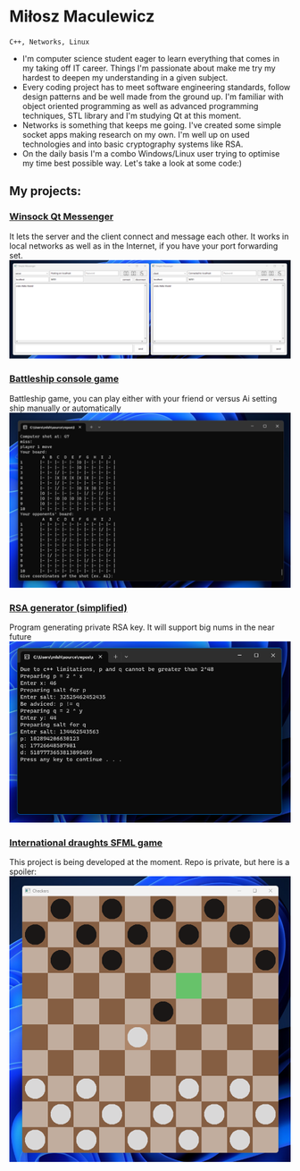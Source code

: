 # Miłosz Maculewicz

` C++, Networks, Linux `

- I'm computer science student eager to learn everything that comes in my taking off IT career. Things I'm passionate about make me try my hardest to deepen my understanding in a given subject.
- Every coding project has to meet software engineering standards, follow design patterns and be well made from the ground up. I'm familiar with object oriented programming as well as advanced programming techniques, STL library and I'm studying Qt at this moment.
- Networks is something that keeps me going. I've created some simple socket apps making research on my own. I'm well up on used technologies and into basic cryptography systems like RSA.
- On the daily basis I'm a combo Windows/Linux user trying to optimise my time best possible way. Let's take a look at some code:)

## My projects:
### [Winsock Qt Messenger](https://github.com/mldxo/Simple-Qt-and-Winsock-Messenger#readme)
It lets the server and the client connect and message each other. It works in local networks as well as in the Internet, if you have your port forwarding set.
![:)](src/messenger.png)

### [Battleship console game](https://github.com/mldxo/Battleship-console-game#readme)
Battleship game, you can play either with your friend or versus Ai setting ship manually or automatically
![:)](src/battleship.png)

### [RSA generator (simplified)](https://github.com/mldxo/Simple-RSA-keyGen#readme)
Program generating private RSA key. It will support big nums in the near future
![:)](src/rsa.png)

### [International draughts SFML game]([https://github.com/mldxo/Simple-RSA-keyGen#readme](https://github.com/mldxo/checkers-console-game#readme))
This project is being developed at the moment. Repo is private, but here is a spoiler:
![:)](src/checkers.png)
